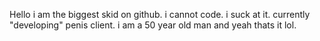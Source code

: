 Hello i am the biggest skid on github. i cannot code. i suck at it. 
currently "developing" penis client. 
i am a 50 year old man and yeah thats it lol. 

<!---
limenus/limenus is a ✨ special ✨ repository because its `README.md` (this file) appears on your GitHub profile.
You can click the Preview link to take a look at your changes.
--->
